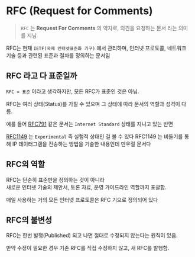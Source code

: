 # RFC (Request for Comments)

> `RFC` 는 **Request For Comments** 의 약자로, 의견을 요청하는 문서 라는 의미를 지님

RFC는 현재 `IETF(국제 인터넷표준화 기구)` 에서 관리하며, 인터넷 프로토콜, 네트워크 기술 등과 관련된 표준과 절차를 정의하는 문서임


## RFC 라고 다 표준일까

`RFC = 표준` 이라고 생각하지만, 모든 RFC가 표준인 것은 아님.

RFC는 여러 상태(Status)를 가질 수 있으며 그 상태에 따라 문서의 역할과 성격이 다름.


예를 들어 [RFC791](https://datatracker.ietf.org/doc/html/rfc791) 같은 문서는 `Internet Standard` 상태를 지니고 있는 반면

[RFC1149](https://datatracker.ietf.org/doc/html/rfc1149) 는 `Experimental` 즉 실험적 상태인 걸 볼 수 있다 RFC1149 는 비둘기를 통해 IP 데이터그램을 전송하는 방법을 기술한 내용인데 만우절 문서다 


## RFC의 역할

RFC는 단순히 표준만을 정의하는 것이 아니라  
새로운 인터넷 기술의 제안서, 토론 자료, 운영 가이드라인 역할까지 포괄함.  

매일 사용하는 거의 모든 인터넷 프로토콜은 RFC 기으로 정의되어 있다  

## RFC의 불변성

RFC는 한번 발행(Published) 되고 나면 절대로 수정되지 않는다는 원칙이 있음.  

만약 수정이 필요한 경우 기존 RFC를 직접 수정하지 않고, 새 RFC를 발행함.


